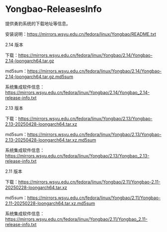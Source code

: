 # Yongbao-ReleasesInfo
提供勇豹系统的下载地址等信息。

安装说明：https://mirrors.wsyu.edu.cn/fedora/linux/Yongbao/README.txt

2.14 版本

下载：https://mirrors.wsyu.edu.cn/fedora/linux/Yongbao/2.14/Yongbao-2.14-loongarch64.tar.gz

md5sum：https://mirrors.wsyu.edu.cn/fedora/linux/Yongbao/2.14/Yongbao-2.14-loongarch64.tar.gz.md5sum

系统集成软件信息：https://mirrors.wsyu.edu.cn/fedora/linux/Yongbao/2.14/Yongbao_2.14-release-info.txt


2.13 版本

下载：https://mirrors.wsyu.edu.cn/fedora/linux/Yongbao/2.13/Yongbao-2.13-20250428-loongarch64.tar.xz

md5sum：https://mirrors.wsyu.edu.cn/fedora/linux/Yongbao/2.13/Yongbao-2.13-20250428-loongarch64.tar.xz.md5sum

系统集成软件信息：https://mirrors.wsyu.edu.cn/fedora/linux/Yongbao/2.13/Yongbao_2.13-release-info.txt


2.11 版本

下载：https://mirrors.wsyu.edu.cn/fedora/linux/Yongbao/2.11/Yongbao-2.11-20250228-loongarch64.tar.xz

md5sum：https://mirrors.wsyu.edu.cn/fedora/linux/Yongbao/2.11/Yongbao-2.11-20250228-loongarch64.tar.xz.md5sum

系统集成软件信息：https://mirrors.wsyu.edu.cn/fedora/linux/Yongbao/2.11/Yongbao_2.11-release-info.txt
